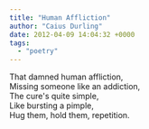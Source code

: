 ```yaml
---
title: "Human Affliction"
author: "Caius Durling"
date: 2012-04-09 14:04:32 +0000
tags:
  - "poetry"
---
```


That damned human affliction,  
Missing someone like an addiction,  
The cure's quite simple,  
Like bursting a pimple,  
Hug them, hold them, repetition.
